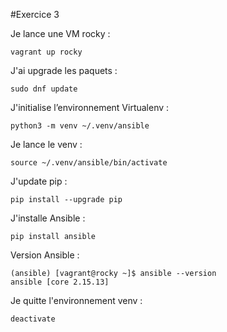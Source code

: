 #Exercice 3

Je lance une VM rocky :
```
vagrant up rocky
```

J'ai upgrade les paquets :
```
sudo dnf update
```

J'initialise l’environnement Virtualenv :
```
python3 -m venv ~/.venv/ansible
```

Je lance le venv :
```
source ~/.venv/ansible/bin/activate
```

J'update pip :
```
pip install --upgrade pip
```

J'installe Ansible : 
```
pip install ansible
```

Version Ansible :
```
(ansible) [vagrant@rocky ~]$ ansible --version
ansible [core 2.15.13]
```

Je quitte l'environnement venv : 
```
deactivate
```
